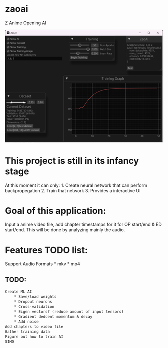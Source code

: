 # zaoai
Z Anime Opening AI

![alt text](img/showcase.png)

# This project is still in its infancy stage
At this moment it can only:
    1. Create neural network that can perform backpropegation
    2. Train that network
    3. Provides a interactive UI

# Goal of this application:
Input a anime video file, add chapter timestamps for it for OP start/end & ED start/end.
This will be done by analyzing mainly the audio.

# Features TODO list:
Support Audio Formats
    * mkv
    * mp4

## TODO:
    Create ML AI
        * Save/load weights
        * Dropout neurons
        * Cross-validation
        * Eigen vectors? (reduce amount of input tensors)
        * Gradient dedcent momentum & decay
        * Add noise
    Add chapters to video file
    Gather training data
    Figure out how to train AI
    SIMD